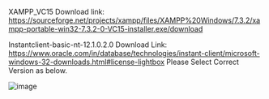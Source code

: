 
XAMPP_VC15 Download link:
https://sourceforge.net/projects/xampp/files/XAMPP%20Windows/7.3.2/xampp-portable-win32-7.3.2-0-VC15-installer.exe/download

Instantclient-basic-nt-12.1.0.2.0 Download Link:
https://www.oracle.com/in/database/technologies/instant-client/microsoft-windows-32-downloads.html#license-lightbox
Please Select Correct Version as below.

![image](https://github.com/adimore96/PHP_Oracle_Connectivity/assets/91413755/e1a2f452-09c0-419e-81e1-0fa839eca8ce)
